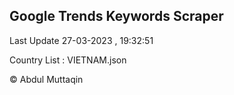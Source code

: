 

## Google Trends Keywords Scraper 
 
Last Update 27-03-2023 , 19:32:51

Country List :
VIETNAM.json



© Abdul Muttaqin 
